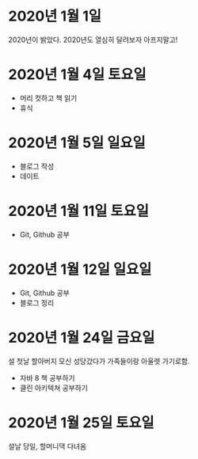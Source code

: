 
# 2020년 1월 1일

2020년이 밝았다. 2020년도 열심히 달려보자 아프지말고!

# 2020년 1월 4일 토요일

- 머리 컷하고 책 읽기
- 휴식

# 2020년 1월 5일 일요일

- 블로그 작성
- 데이트

# 2020년 1월 11일 토요일

- Git, Github 공부

# 2020년 1월 12일 일요일

- Git, Github 공부
- 블로그 정리

# 2020년 1월 24일 금요일

설 첫날 할아버지 모신 성당갔다가 가족들이랑 아울렛 가기로함.

- 자바 8 책 공부하기
- 클린 아키텍쳐 공부하기

# 2020년 1월 25일 토요일

설날 당일, 할머니댁 다녀옴
